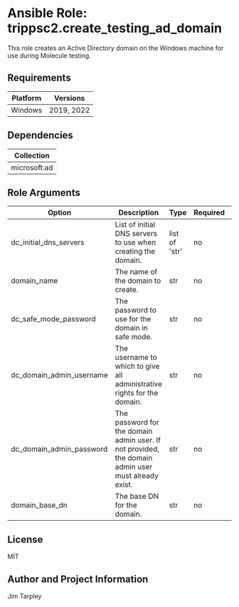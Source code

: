 <!-- BEGIN_ANSIBLE_DOCS -->

# Ansible Role: trippsc2.create_testing_ad_domain
This role creates an Active Directory domain on the Windows machine for use during Molecule testing.

## Requirements

| Platform | Versions |
| -------- | -------- |
| Windows | 2019, 2022 |

## Dependencies

| Collection |
| ---------- |
| microsoft.ad |

## Role Arguments
|Option|Description|Type|Required|Choices|Default|
|---|---|---|---|---|---|
| dc_initial_dns_servers | List of initial DNS servers to use when creating the domain. | list of 'str' | no |  | ["8.8.8.8", "1.1.1.1"] |
| domain_name | The name of the domain to create. | str | no |  | test.loc |
| dc_safe_mode_password | The password to use for the domain in safe mode. | str | no |  | SecurePassword123! |
| dc_domain_admin_username | The username to which to give all administrative rights for the domain. | str | no |  | vagrant |
| dc_domain_admin_password | The password for the domain admin user. If not provided, the domain admin user must already exist. | str | no |  |  |
| domain_base_dn | The base DN for the domain. | str | no |  | DC=test,DC=loc |


## License
MIT

## Author and Project Information
Jim Tarpley
<!-- END_ANSIBLE_DOCS -->
